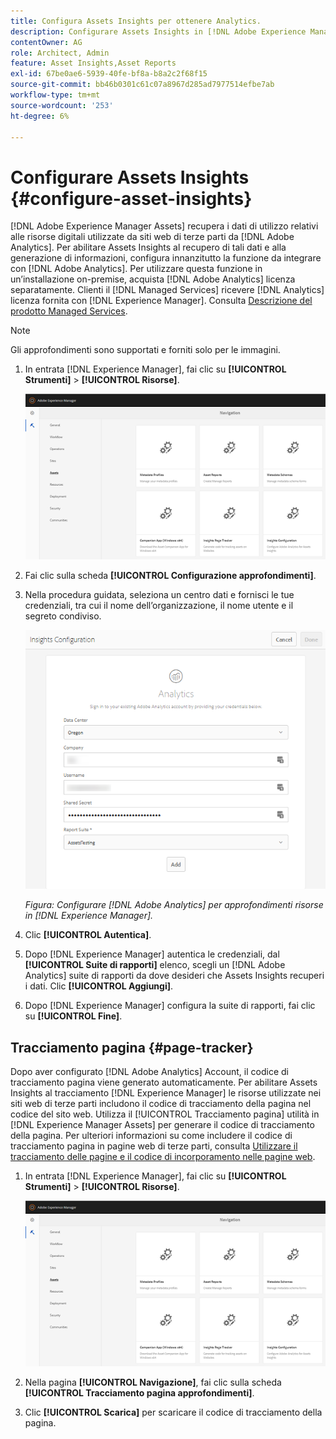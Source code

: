 ```yaml
---
title: Configura Assets Insights per ottenere Analytics.
description: Configurare Assets Insights in [!DNL Adobe Experience Manager Assets].
contentOwner: AG
role: Architect, Admin
feature: Asset Insights,Asset Reports
exl-id: 67be0ae6-5939-40fe-bf8a-b8a2c2f68f15
source-git-commit: bb46b0301c61c07a8967d285ad7977514efbe7ab
workflow-type: tm+mt
source-wordcount: '253'
ht-degree: 6%

---
```


# Configurare Assets Insights {#configure-asset-insights}

[!DNL Adobe Experience Manager Assets] recupera i dati di utilizzo relativi alle risorse digitali utilizzate da siti web di terze parti da [!DNL Adobe Analytics]. Per abilitare Assets Insights al recupero di tali dati e alla generazione di informazioni, configura innanzitutto la funzione da integrare con [!DNL Adobe Analytics]. Per utilizzare questa funzione in un’installazione on-premise, acquista [!DNL Adobe Analytics] licenza separatamente. Clienti il [!DNL Managed Services] ricevere [!DNL Analytics] licenza fornita con [!DNL Experience Manager]. Consulta [Descrizione del prodotto Managed Services](https://helpx.adobe.com/legal/product-descriptions/adobe-experience-manager-managed-services.html).

>[!NOTE]
>
>Gli approfondimenti sono supportati e forniti solo per le immagini.

1. In entrata [!DNL Experience Manager], fai clic su **[!UICONTROL Strumenti]** > **[!UICONTROL Risorse]**.

   ![chlimage_1-72](assets/chlimage_1-210.png)

1. Fai clic sulla scheda **[!UICONTROL Configurazione approfondimenti]**.
1. Nella procedura guidata, seleziona un centro dati e fornisci le tue credenziali, tra cui il nome dell’organizzazione, il nome utente e il segreto condiviso.

   ![Configurare Adobe Analytics per Informazioni su risorse in Experience Manager](assets/insights_config2.png)

   *Figura: Configurare [!DNL Adobe Analytics] per approfondimenti risorse in [!DNL Experience Manager].*

1. Clic **[!UICONTROL Autentica]**.
1. Dopo [!DNL Experience Manager] autentica le credenziali, dal **[!UICONTROL Suite di rapporti]** elenco, scegli un [!DNL Adobe Analytics] suite di rapporti da dove desideri che Assets Insights recuperi i dati. Clic **[!UICONTROL Aggiungi]**.
1. Dopo [!DNL Experience Manager] configura la suite di rapporti, fai clic su **[!UICONTROL Fine]**.

## Tracciamento pagina {#page-tracker}

Dopo aver configurato [!DNL Adobe Analytics] Account, il codice di tracciamento pagina viene generato automaticamente. Per abilitare Assets Insights al tracciamento [!DNL Experience Manager] le risorse utilizzate nei siti web di terze parti includono il codice di tracciamento della pagina nel codice del sito web. Utilizza il [!UICONTROL Tracciamento pagina] utilità in [!DNL Experience Manager Assets] per generare il codice di tracciamento della pagina. Per ulteriori informazioni su come includere il codice di tracciamento pagina in pagine web di terze parti, consulta [Utilizzare il tracciamento delle pagine e il codice di incorporamento nelle pagine web](/help/assets/use-page-tracker.md).

1. In entrata [!DNL Experience Manager], fai clic su **[!UICONTROL Strumenti]** > **[!UICONTROL Risorse]**.

   ![chlimage_1-73](assets/chlimage_1-214.png)

1. Nella pagina **[!UICONTROL Navigazione]**, fai clic sulla scheda **[!UICONTROL Tracciamento pagina approfondimenti]**.
1. Clic **[!UICONTROL Scarica]** per scaricare il codice di tracciamento della pagina.
